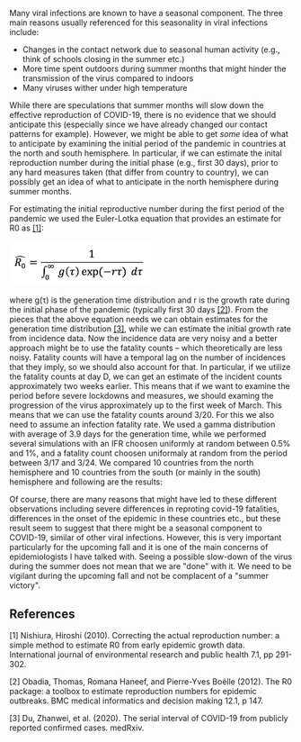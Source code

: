 Many viral infections are known to have a seasonal component. The three main reasons usually referenced for this seasonality in viral infections include:

* Changes in the contact network due to seasonal human activity (e.g., think of schools closing in the summer etc.)
* More time spent outdoors during summer months that might hinder the transmission of the virus compared to indoors 
* Many viruses wither under high temperature

While there are speculations that summer months will slow down the effective reproduction of COVID-19, there is no evidence that we should anticipate this (especially since we have already changed our contact patterns for example). However, we might be able to get <I>some</I> idea of what to anticipate by examining the initial period of the pandemic in countries at the north and south hemisphere. In particular, if we can estimate the inital reproduction number during the initial phase (e.g., first 30 days), prior to any hard measures taken (that differ from country to country), we can possibly get an idea of what to anticipate in the north hemisphere during summer months. 

For estimating the initial reproductive number during the first period of the pandemic we used the Euler-Lotka equation that provides an estimate for R0 as [[1]](#1):

<img src="Euler-Lotka.png" width = "250">

where g(τ) is the generation time distribution and r is the growth rate during the initial phase of the pandemic (typically first 30 days [[2]](#2)). From the pieces that the above equation needs we can obtain estimates for the generation time distribution [[3]](#3), while we can estimate the initial growth rate from incidence data. Now the incidence data are very noisy and a better approach might be to use the fatality counts – which theoretically are less noisy. Fatality counts will have a temporal lag on the number of incidences that they imply, so we should also account for that. In particular, if we utilize the fatality counts at day D, we can get an estimate of the incident counts approximately two weeks earlier. This means that if we want to examine the period before severe lockdowns and measures, we should examing the progression of the virus approximately up to the first week of March. This means that we can use the fatality counts around 3/20. For this we also need to assume an infection fatality rate. We used a gamma distribution with average of 3.9 days for the generation time, while we performed several simulations with an IFR choosen uniformly at random between 0.5% and 1%, and a fatality count choosen uniformaly at random from the period between 3/17 and 3/24. We compared 10 countries from the north hemisphere and 10 countries from the south (or mainly in the south) hemisphere and following are the results: 

<RESULTS> 
  
Of course, there are many reasons that might have led to these different observations including severe differences in reproting covid-19 fatalities, differences in the onset of the epidemic in these countries etc., but these result seem to suggest that there might be a seasonal component to COVID-19, similar of other viral infections. However, this is very important particularly for the upcoming fall and it is one of the main concerns of epidemiologists I have talked with. Seeing a possible slow-down of the virus during the summer does not mean that we are "done" with it. We need to be vigilant during the upcoming fall and not be complacent of a "summer victory".    


## References
<a id="1">[1]</a> 
Nishiura, Hiroshi (2010). 
Correcting the actual reproduction number: a simple method to estimate R0 from early epidemic growth data. 
International journal of environmental research and public health 7.1, pp 291-302.

<a id="2">[2]</a>
Obadia, Thomas, Romana Haneef, and Pierre-Yves Boëlle (2012).
The R0 package: a toolbox to estimate reproduction numbers for epidemic outbreaks.
BMC medical informatics and decision making 12.1, p 147.

<a id="3">[3]</a>
Du, Zhanwei, et al. (2020).
The serial interval of COVID-19 from publicly reported confirmed cases.
medRxiv.
